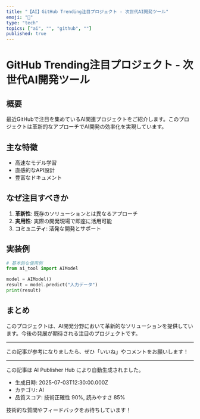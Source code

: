 ```yaml
---
title: "【AI】GitHub Trending注目プロジェクト - 次世代AI開発ツール"
emoji: "🔮"
type: "tech"
topics: ["ai", "", "github", ""]
published: true
---
```


# GitHub Trending注目プロジェクト - 次世代AI開発ツール

## 概要

最近GitHubで注目を集めているAI関連プロジェクトをご紹介します。このプロジェクトは革新的なアプローチでAI開発の効率化を実現しています。

## 主な特徴

- 高速なモデル学習
- 直感的なAPI設計
- 豊富なドキュメント

## なぜ注目すべきか

1. **革新性**: 既存のソリューションとは異なるアプローチ
2. **実用性**: 実際の開発現場で即座に活用可能
3. **コミュニティ**: 活発な開発とサポート

## 実装例

```python
# 基本的な使用例
from ai_tool import AIModel

model = AIModel()
result = model.predict("入力データ")
print(result)
```

## まとめ

このプロジェクトは、AI開発分野において革新的なソリューションを提供しています。今後の発展が期待される注目のプロジェクトです。

---

この記事が参考になりましたら、ぜひ「いいね」やコメントをお願いします！

---

この記事は AI Publisher Hub により自動生成されました。
- 生成日時: 2025-07-03T12:30:00.000Z
- カテゴリ: AI
- 品質スコア: 技術正確性 90%, 読みやすさ 85%

技術的な質問やフィードバックをお待ちしています！